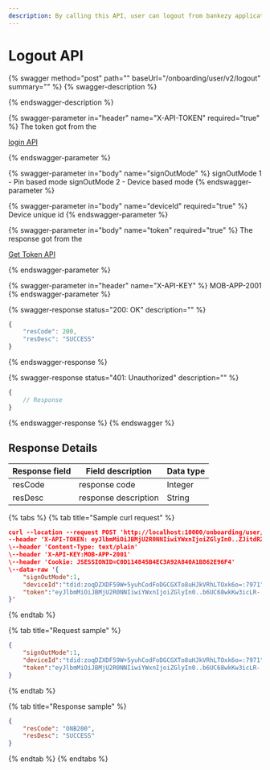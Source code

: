 ```yaml
---
description: By calling this API, user can logout from bankezy application.
---
```


# Logout API



{% swagger method="post" path="" baseUrl="<domain>/onboarding/user/v2/logout" summary="" %}
{% swagger-description %}

{% endswagger-description %}

{% swagger-parameter in="header" name="X-API-TOKEN" required="true" %}
The token got from the 

[login API](../../../../version-1/customer-on-boarding/api-specification/authentication-and-authorization/login-api.md)


{% endswagger-parameter %}

{% swagger-parameter in="body" name="signOutMode" %}
signOutMode 1 - Pin based mode signOutMode 2 - Device based mode
{% endswagger-parameter %}

{% swagger-parameter in="body" name="deviceId" required="true" %}
Device unique id
{% endswagger-parameter %}

{% swagger-parameter in="body" name="token" required="true" %}
The response got from the 

[Get Token API](../../../../../../../../market-place/api-specification/version-1/get-token-api.md)


{% endswagger-parameter %}

{% swagger-parameter in="header" name="X-API-KEY" %}
MOB-APP-2001
{% endswagger-parameter %}

{% swagger-response status="200: OK" description="" %}
```javascript
{
    "resCode": 200,
    "resDesc": "SUCCESS"
}
```
{% endswagger-response %}

{% swagger-response status="401: Unauthorized" description="" %}
```javascript
{
    // Response
}
```
{% endswagger-response %}
{% endswagger %}

## Response Details

| Response field | Field description    | Data type |
| -------------- | -------------------- | --------- |
| resCode        | response code        | Integer   |
| resDesc        | response description | String    |

{% tabs %}
{% tab title="Sample curl request" %}
```json
curl --location --request POST 'http://localhost:10000/onboarding/user/logout/v1' \
--header 'X-API-TOKEN: eyJlbmMiOiJBMjU2R0NNIiwiYWxnIjoiZGlyIn0..ZJitdRZXJMeJkxFz.PuV48dCHwNI8gt0u1p7wVo8MiLNgyC5BfCkz7Qvpn2NNzXHEgVsfhd4AAHyCq0-FpMHBd5_kR2yZw-fZ-ZQHIqgT-PUOy4H9w1OBDuw0jWfcRtPnT8BNV1bDO7OvVKBplVksyifTLIYX5zFu4HfmHXygEBvv11sL8WUVHyTH8QgLMHLu2qT7l0UBTGHD8pgcZeZAQFdEXPpkglbRVdOedUda7Am1-NSvPLch5s1vyxRNrlR--8xzlfE5munVeYp8ln6L1A.foUnrZNCjNqEcoA_6u9SOw'
\--header 'Content-Type: text/plain'
\--header 'X-API-KEY:MOB-APP-2001'
\--header 'Cookie: JSESSIONID=C0D114845B4EC3A92A840A1B862E96F4'
\--data-raw '{
    "signOutMode":1,
    "deviceId":"tdid:zoqDZXDF59W+5yuhCodFoDGCGXTo8uHJkVRhLTOxk6o=:7971",
    "token":"eyJlbmMiOiJBMjU2R0NNIiwiYWxnIjoiZGlyIn0..b6UC68wkKw3icLR-.8xVJwyqcg-gbagibGl30a-6bcScmGJTYAJbnKt1uqA8n7EYgBYESRB9VDQrqX8p2jJkNidI12XyRf5X033UtyVZ7pWqxN7pdud6ZVf0ZAuh_hTL2Jk7kham1qDM11l2gtRhn0IA34h6NMYMvKZG0Aju0NkIwzcQApY82T689SoYlAIPWJRk3JoLBX0H_LzP_1FvFgKCtebXitQu_3LibG-1orKvhTWTddRARk4dAJSV0xYoF_t6cQ8xMWszyEIhblXV5JQ.aT0zUbt6al4aymQydmLQSQ"
}'
```
{% endtab %}

{% tab title="Request sample" %}
```json
{
    "signOutMode":1,
    "deviceId":"tdid:zoqDZXDF59W+5yuhCodFoDGCGXTo8uHJkVRhLTOxk6o=:7971",
    "token":"eyJlbmMiOiJBMjU2R0NNIiwiYWxnIjoiZGlyIn0..b6UC68wkKw3icLR-.8xVJwyqcg-gbagibGl30a-6bcScmGJTYAJbnKt1uqA8n7EYgBYESRB9VDQrqX8p2jJkNidI12XyRf5X033UtyVZ7pWqxN7pdud6ZVf0ZAuh_hTL2Jk7kham1qDM11l2gtRhn0IA34h6NMYMvKZG0Aju0NkIwzcQApY82T689SoYlAIPWJRk3JoLBX0H_LzP_1FvFgKCtebXitQu_3LibG-1orKvhTWTddRARk4dAJSV0xYoF_t6cQ8xMWszyEIhblXV5JQ.aT0zUbt6al4aymQydmLQSQ"
}
```
{% endtab %}

{% tab title="Response sample" %}
```json
{
    "resCode": "ONB200",
    "resDesc": "SUCCESS"
}
```
{% endtab %}
{% endtabs %}
